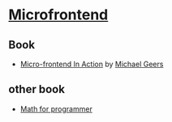 # [Microfrontend](https://micro-frontends.org)

## Book
- [Micro-frontend In Action](https://www.manning.com/books/micro-frontends-in-action?utm_source=google&utm_medium=cpc&utm_campaign=dynamicremarketing&gclid=EAIaIQobChMIy6Ha0_fA6QIVlIjmCh1JlQC4EAEYASAEEgLa4PD_BwE) by [Michael Geers](http://geers.tv)

## other book
- [Math for programmer](https://www.manning.com/books/math-for-programmers?utm_source=google&utm_medium=cpc&utm_campaign=dynamicremarketing&gclid=EAIaIQobChMIy6Ha0_fA6QIVlIjmCh1JlQC4EAEYASADEgJ8IvD_BwE)
